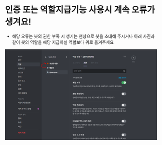 # 인증 또는 역할지급기능 사용시 계속 오류가 생겨요!

- 해당 오류는 봇의 권한 부족 시 생기는 현상으로 봇을 초대해 주시거나 아래 사진과 같이 봇의 역할을 해당 지급하실 역할보다 위로 옮겨주세요

![](../../_images/battlebotrole.png)